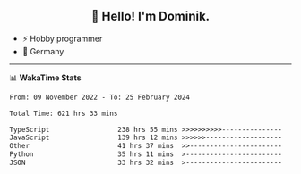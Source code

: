 <h2 align="center">👋 Hello! I'm Dominik.</h2>

- ⚡ Hobby programmer
- 📍 Germany

---
📊 **WakaTime Stats**
<!--START_SECTION:waka-->

```txt
From: 09 November 2022 - To: 25 February 2024

Total Time: 621 hrs 33 mins

TypeScript                 238 hrs 55 mins >>>>>>>>>>---------------   38.44 %
JavaScript                 139 hrs 12 mins >>>>>>-------------------   22.40 %
Other                      41 hrs 37 mins  >>-----------------------   06.70 %
Python                     35 hrs 11 mins  >------------------------   05.66 %
JSON                       33 hrs 32 mins  >------------------------   05.40 %
```

<!--END_SECTION:waka-->
